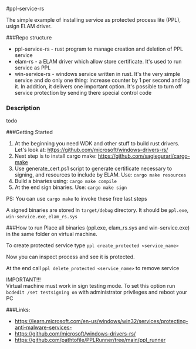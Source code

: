 #ppl-service-rs

The simple example of installing service as protected process lite (PPL), usign ELAM driver.

###Repo structure
- ppl-service-rs - rust program to manage creation and deletion of PPL service
- elam-rs - a ELAM driver which allow store certificate. It's used to run service as PPL
- win-service-rs - windows service written in rust. It's the very simple service and do only one thing:
increase counter by 1 per second and log it. In addition, it delivers one important option. It's possible
to turn off service protection by sending there special control code

### Description
todo

###Getting Started
1. At the beginning you need WDK and other stuff to build rust drivers. Let's look at: https://github.com/microsoft/windows-drivers-rs/
2. Next step is to install cargo make: https://github.com/sagiegurari/cargo-make
3. Use generate_cert.ps1 script to generate certificate necessary to signing, and resources to include by ELAM. Use:
`cargo make resources`
4. Build a binaries using: `cargo make compile`
5. At the end sign binaries. Use: `cargo make sign`

PS: You can use `cargo make` to invoke these free last steps

A signed binaries are stored in `target/debug` directory. It should be `ppl.exe`, `win-service.exe`, `elam_rs.sys`

###How to run
Place all binaries (ppl.exe, elam_rs.sys and win-service.exe) in the same folder on virtual machine. 

To create protected service type `ppl create_protected <service_name>`

Now you can inspect process and see it is protected.

At the end call `ppl delete_protected <service_name>` to remove service

IMPORTANT!!!
<br>Virtual machine must work in sign testing mode. To set this option run `bcdedit /set testsigning on` 
with administrator privileges and reboot your PC

###Links:
- https://learn.microsoft.com/en-us/windows/win32/services/protecting-anti-malware-services-
- https://github.com/microsoft/windows-drivers-rs/
- https://github.com/pathtofile/PPLRunner/tree/main/ppl_runner
